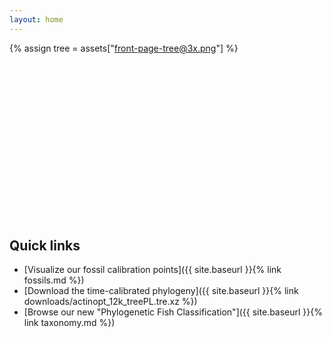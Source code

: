 ```yaml
---
layout: home
---
```



<style>
.svg-container {
    display: inline-block;
    position: relative;
    width: 100%;
    padding-bottom: 50%;
    vertical-align: middle;
    overflow: hidden;
    background-size: contain;
    background-image: url('{% asset front-page-tree@1x.png @optim @path %}');
}

@media
only screen and (-webkit-min-device-pixel-ratio: 1.25),
only screen and (   min--moz-device-pixel-ratio: 1.25),
only screen and (     -o-min-device-pixel-ratio: 5/4),
only screen and (        min-device-pixel-ratio: 1.25),
only screen and (                min-resolution: 1.25dppx) {
    .svg-container {
        background-image: url('{% asset front-page-tree@2x.png @optim @path %}');
    };
}

@media
only screen and (-webkit-min-device-pixel-ratio: 2.25),
only screen and (   min--moz-device-pixel-ratio: 2.25),
only screen and (     -o-min-device-pixel-ratio: 9/4),
only screen and (        min-device-pixel-ratio: 2.25),
only screen and (                min-resolution: 2.25dppx) {
    .svg-container {
        background-image: url('{% asset front-page-tree@3x.png @optim @path %}');
    };
}

.svg-content {
    display: inline-block;
    position: absolute;
    top: 0;
    left: 0;
}
</style>

{% assign tree = assets["front-page-tree@3x.png"] %}

<div class="svg-container">
<svg id="example1" xmlns="http://www.w3.org/2000/svg" xmlns:xlink="http://www.w3.org/1999/xlink" preserveAspectRatio="xMinYMin meet" class="svg-content" viewBox="0 0 {{ tree.dimensions.width }} {{ tree.dimensions.height }}">
{% for row in site.data.front_page_coords %}
<a xlink:href="{{ "/taxonomy/family/" | append: row.taxa | relative_url }}" class="svg-tooltip">
  <title>{{ row.taxa }}</title>
  <rect x="{{ row.x }}" y="{{ row.y }}" width="{{ row.w }}" height="{{ row.h }}" fill="red" stroke="black" opacity="0" />
</a>
{% endfor %}
</svg>
</div>



## Quick links

* [Visualize our fossil calibration points]({{ site.baseurl }}{% link fossils.md %})
* [Download the time-calibrated phylogeny]({{ site.baseurl }}{% link downloads/actinopt_12k_treePL.tre.xz %})
* [Browse our new "Phylogenetic Fish Classification"]({{ site.baseurl }}{% link taxonomy.md %})
